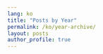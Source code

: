 ```yaml
---
lang: ko
title: "Posts by Year"
permalink: /ko/year-archive/
layout: posts
author_profile: true
---
```

